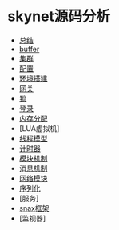 # skynet源码分析

- [总结](summary.md)
- [buffer](buffer.md)
- [集群](cluster.md)
- [配置](config.md)
- [环境搭建](env.md)
- [网关](gateway.md)
- [锁](lock.md)
- [登录](login.md)
- [内存分配](malloc.md)
- [LUA虚拟机]
- [线程模型](thread.md)
- [计时器](timer.md)
- [模块机制](modules.md)
- [消息机制](msg.md)
- [网络模块](net.md)
- [序列化](serialize.md)
- [服务]
- [snax框架](snax.md)
- [监视器]

